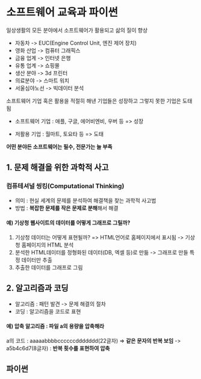 # 소프트웨어 교육과 파이썬
일상생활의 모든 분야에서 소프트웨어가 활용되고 삶의 질이 향상
- 자동차 -> EUC(Engine Control Unit, 엔진 제어 장치)
- 영화 산업 -> 컴퓨터 그래픽스
- 금융 업계 -> 인터넷 은행
- 유통 업계 -> 쇼핑몰
- 생산 분야 -> 3d 프린터
- 의료분야 -> 스마트 워치
- 서울심야노선 -> 빅데이터 분석

소프트웨어 기업 혹은 활용을 적절히 해낸 기업들은 성장하고 그렇지 못한 기업은 도태됨
- 소프트웨어 기업 : 애플, 구글, 에어비엔비, 우버 등 => 성장

- 저활용 기업 : 월마트, 토요타 등
=> 도태

**어떤 분야든 소프트웨어는 필수, 전문가는 늘 부족**

## 1. 문제 해결을 위한 과학적 사고
### 컴퓨테셔널 씽킹(Computational Thinking)
- 의미 : 현실 세계의 문제를 분석하여 해결책을 찾는 과학적 사고법
- 방법 : **복잡한 문제를 작은 문제로 분해**해서 해결

#### 예) 기상청 웹사이트의 데이터를 어떻게 그래프로 그릴까?  

1. 기상청 데이터는 어떻게 표현될까? => HTML언어로 홈페이지에서 표시됨 -> 기상청 홈페이지의 HTML 분석
2. 분석한 HTML데이터를 정형화된 데이터(DB, 엑셀 등)로 만듦 -> 그래프로 만들 특정 데이터만 추출
3. 추출한 데이터를 그래프로 그림

## 2. 알고리즘과 코딩
- 알고리즘 : 패턴 발견 -> 문제 해결의 절차
- 코딩 : 알고리즘을 코드로 표현
  
#### 예) 압축 알고리즘 : 파일 a의 용량을 압축해라
a의 코드 : aaaaabbbbccccccddddddd(22글자) => **같은 문자의 반복 보임** -> a5b4c6d7(8글자) : **반복 횟수를 표현하여 압축**

## 파이썬
